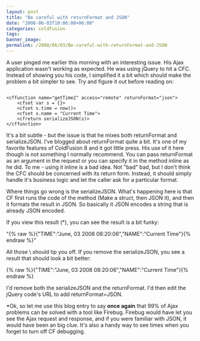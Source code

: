 ```yaml
---
layout: post
title: "Be careful with returnFormat and JSON"
date: "2008-06-03T10:06:00+06:00"
categories: coldfusion 
tags: 
banner_image: 
permalink: /2008/06/03/Be-careful-with-returnFormat-and-JSON
---
```


A user pinged me earlier this morning with an interesting issue. His Ajax application wasn't working as expected. He was using jQuery to hit a CFC. Instead of showing you his code, I simplified it a bit which should make the problem a bit simpler to see. Try and figure it out before reading on:
<!--more-->
<code>
&lt;cffunction name="getTime2" access="remote" returnFormat="json"&gt;
	&lt;cfset var s = {}&gt;
	&lt;cfset s.time = now()&gt;
	&lt;cfset s.name = "Current Time"&gt;
	&lt;cfreturn serializeJSON(s)&gt;
&lt;/cffunction&gt;
</code>

It's a bit subtle - but the issue is that he mixes both returnFormat and serializeJSON. I've blogged about returnFormat quite a bit. It's one of my favorite features of ColdFusion 8 and it got little press. His use of it here though is not something I normally recommend. You can pass returnFormat as an argument in the request or you can specify it in the method inline  as he did. To me - using it inline is a bad idea. Not "bad" bad, but I don't think the CFC should be concerned with its return form. Instead, it should simply handle it's business logic and let the caller ask for a particular format. 

Where things go wrong is the serializeJSON. What's happening here is that CF first runs the code of the method (Make a struct, then JSON it), and then it formats the result in JSON. So basically it JSON encodes a string that is already JSON encoded. 

If you view this result (*), you can see the result is a bit funky:

"{% raw %}{\"TIME\":\"June, 03 2008 08:20:06\",\"NAME\":\"Current Time\"}{% endraw %}" 

All those \ should tip you off. If you remove the serializeJSON, you see a result that should look a bit better:

{% raw %}{"TIME":"June, 03 2008 08:20:06","NAME":"Current Time"}{% endraw %} 

I'd remove both the serializeJSON and the returnFormat. I'd then edit the jQuery code's URL to add returnFormat=JSON. 

*Ok, so let me use this blog entry to say <b>once again</b> that 99% of Ajax problems can be solved with a tool like Firebug. Firebug would have let you see the Ajax request and response, and if you were familiar with JSON, it would have been an big clue. It's also a handy way to see times when you forget to turn off CF debugging.